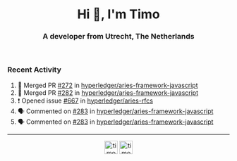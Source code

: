 <h1 align="center">Hi 👋, I'm Timo</h1>
<h3 align="center">A developer from Utrecht, The Netherlands</h3>
<br/>
<!-- https://github.com/rahuldkjain/github-profile-readme-generator --!>

<!--  <p align="left"><img src="https://github-readme-stats.vercel.app/api?username=timoglastra&show_icons=true&count_private=true&" alt="timoglastra" /></p> --!>

<!--
Github language stats
<p align="left"><img src="https://github-readme-stats.vercel.app/api/top-langs/?username=timoglastra&layout=compact" alt="timoglastra" /><p>
-->

<!-- Codestats language stats -->
<!-- <p align="left"><img src="https://codestats-readme.vercel.app/api/top-langs/?username=timoglastra&layout=compact&language_count=12" alt="timoglastra" /><p>    --!>
  
<h3>Recent Activity</h3>

<!--START_SECTION:activity-->
1. 🎉 Merged PR [#272](https://github.com/hyperledger/aries-framework-javascript/pull/272) in [hyperledger/aries-framework-javascript](https://github.com/hyperledger/aries-framework-javascript)
2. 🎉 Merged PR [#282](https://github.com/hyperledger/aries-framework-javascript/pull/282) in [hyperledger/aries-framework-javascript](https://github.com/hyperledger/aries-framework-javascript)
3. ❗️ Opened issue [#667](https://github.com/hyperledger/aries-rfcs/issues/667) in [hyperledger/aries-rfcs](https://github.com/hyperledger/aries-rfcs)
4. 🗣 Commented on [#283](https://github.com/hyperledger/aries-framework-javascript/issues/283) in [hyperledger/aries-framework-javascript](https://github.com/hyperledger/aries-framework-javascript)
5. 🗣 Commented on [#283](https://github.com/hyperledger/aries-framework-javascript/issues/283) in [hyperledger/aries-framework-javascript](https://github.com/hyperledger/aries-framework-javascript)
<!--END_SECTION:activity-->

---

<p align="center">
<a href="https://twitter.com/timoglastra" target="blank"><img align="center" src="https://cdn.jsdelivr.net/npm/simple-icons@3.0.1/icons/twitter.svg" alt="timoglastra" height="30" width="30" /></a>
<a href="https://linkedin.com/in/timoglastra" target="blank"><img align="center" src="https://cdn.jsdelivr.net/npm/simple-icons@3.0.1/icons/linkedin.svg" alt="timoglastra" height="30" width="30" /></a>
</p>



